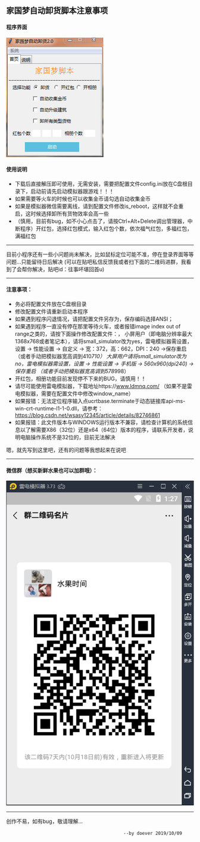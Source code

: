## 家国梦自动卸货脚本注意事项
#### 程序界面
![code_img](../ui.png)
#### 使用说明
 * 下载后直接解压即可使用，无需安装，需要把配置文件config.ini放在C盘根目录下，启动前请先启动模拟器跟游戏！！！
 * 如果需要等火车的时候也可以收集金币请勾选自动收集金币
 * 如果是模拟器微信需要离线，请到配置文件修改is_reboot，这样就不会重启，这时候选择卸所有货物效率会高一些
 * （慎用，目前有bug，如不小心点击了，请按Ctrl+Alt+Delete调出管理器，中断程序）开红包，选择红包模式，输入红包个数，依次福气红包，多福红包，满福红包

***
目前小程序还有一些小问题尚未解决，比如鼠标定位可能不准，停在登录界面等等问题...只能留待日后解决
(可以在贴吧私信反馈我或者扫下面的二维码进群，我看到了会帮你解决，贴吧id：往事吥堪回首u)
***
#### 注意事项：
 * 务必将配置文件放在C盘根目录
 * 修改配置文件请重新启动本程序
 * 如果遇到程序闪退情况，请把配置文件另存为，保存编码选择ANSI；
 * 如果遇到程序一直没有停在那里等待火车，或者报错image index out of range之类的，请按下面操作修改配置文件：，
        小屏用户（即电脑分辨率最大1368x768或者笔记本），请将small_simulator改为yes，雷电模拟器需设置，设置 -> 性能设置 -> 自定义 -> 宽：372，高：662，DPI：240 ->保存重启（或者手动把模拟器宽高调到410*710）
        大屏用户请将small_simulator改为no，雷电模拟器需设置，设置 -> 性能设置 -> 手机版 -> 560x960(dpi240) ->保存重启 （或者手动把模拟器宽高调到578*998）
 * 开红包，相册功能目前发现停不下来的BUG，请慎用！！
 * 请尽可能使用雷电模拟器，下载地址https://www.ldmnq.com/ （如果不是雷电模拟器，需要在配置文件中修改window_name）
 * 如果报错：无法定位程序输入点ucrtbase.terminate于动态链接库api-ms-win-crt-runtime-l1-1-0.dll，请参考：https://blog.csdn.net/wsasy12345/article/details/82746861
 * 如果报错：此文件版本与WINDOWS运行版本不兼容，请检查计算机的系统信息以了解需要X86（32位）还是x64（64位）版本的程序，请联系开发者，说明电脑操作系统不是32位的，目前无法解决


嗯，就先写到这里吧，还有的问题等我想起来在说吧
***
#### 微信群（想买新鲜水果也可以加群哦）：
![code_img](../vx.png)
***
创作不易，如有bug，敬请理解...

                                                --by doever 2019/10/09